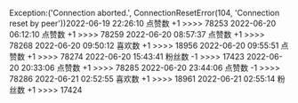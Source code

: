 Exception:('Connection aborted.', ConnectionResetError(104, 'Connection reset by peer'))2022-06-19  22:26:10   点赞数 +1 >>>> 78253
2022-06-20  06:12:10   点赞数 +1 >>>> 78259
2022-06-20  08:57:37   点赞数 +1 >>>> 78268
2022-06-20  09:50:12   喜欢数 +1 >>>> 18956
2022-06-20  09:55:51   点赞数 +1 >>>> 78274
2022-06-20  15:43:41   粉丝数 -1 >>>> 17423
2022-06-20  20:33:06   点赞数 +1 >>>> 78285
2022-06-20  23:44:06   点赞数 -1 >>>> 78286
2022-06-21  02:52:55   喜欢数 +1 >>>> 18961
2022-06-21  02:55:14   粉丝数 +1 >>>> 17424
